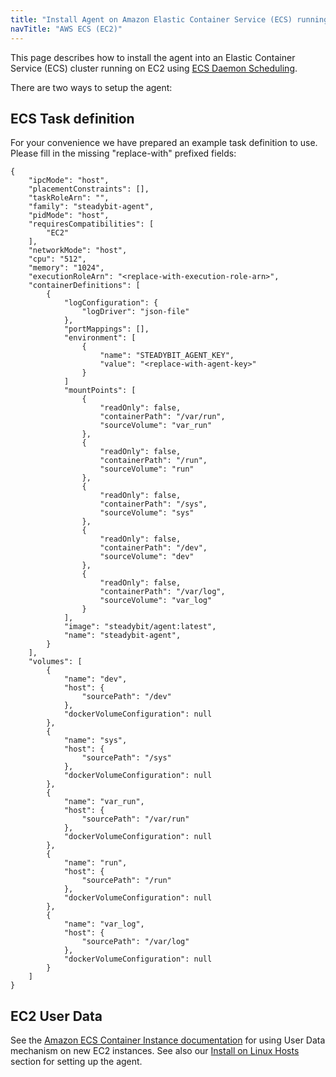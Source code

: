 ```yaml
---
title: "Install Agent on Amazon Elastic Container Service (ECS) running on EC2"
navTitle: "AWS ECS (EC2)"
---
```


This page describes how to install the agent into an Elastic Container Service (ECS) cluster running on EC2 using [ECS Daemon Scheduling](https://docs.aws.amazon.com/AmazonECS/latest/developerguide/ecs_services.html#service_scheduler).

There are two ways to setup the agent:

##  ECS Task definition

For your convenience we have prepared an example task definition to use. Please fill in the missing "replace-with" prefixed fields:

```
{
    "ipcMode": "host",
    "placementConstraints": [],
    "taskRoleArn": "",
    "family": "steadybit-agent",
    "pidMode": "host",
    "requiresCompatibilities": [
        "EC2"
    ],
    "networkMode": "host",
    "cpu": "512",
    "memory": "1024",
    "executionRoleArn": "<replace-with-execution-role-arn>",
    "containerDefinitions": [
        {
            "logConfiguration": {
                "logDriver": "json-file"
            },
            "portMappings": [],
            "environment": [
                {
                    "name": "STEADYBIT_AGENT_KEY",
                    "value": "<replace-with-agent-key>"
                }
            ]
            "mountPoints": [
                {
                    "readOnly": false,
                    "containerPath": "/var/run",
                    "sourceVolume": "var_run"
                },
                {
                    "readOnly": false,
                    "containerPath": "/run",
                    "sourceVolume": "run"
                },
                {
                    "readOnly": false,
                    "containerPath": "/sys",
                    "sourceVolume": "sys"
                },
                {
                    "readOnly": false,
                    "containerPath": "/dev",
                    "sourceVolume": "dev"
                },
                {
                    "readOnly": false,
                    "containerPath": "/var/log",
                    "sourceVolume": "var_log"
                }
            ],
            "image": "steadybit/agent:latest",
            "name": "steadybit-agent",
        }
    ],
    "volumes": [
        {
            "name": "dev",
            "host": {
                "sourcePath": "/dev"
            },
            "dockerVolumeConfiguration": null
        },
        {
            "name": "sys",
            "host": {
                "sourcePath": "/sys"
            },
            "dockerVolumeConfiguration": null
        },
        {
            "name": "var_run",
            "host": {
                "sourcePath": "/var/run"
            },
            "dockerVolumeConfiguration": null
        },
        {
            "name": "run",
            "host": {
                "sourcePath": "/run"
            },
            "dockerVolumeConfiguration": null
        },
        {
            "name": "var_log",
            "host": {
                "sourcePath": "/var/log"
            },
            "dockerVolumeConfiguration": null
        }
    ]
}
```

##   EC2 User Data

See the [Amazon ECS Container Instance documentation](https://docs.aws.amazon.com/AmazonECS/latest/developerguide/launch_container_instance.html) for using User Data mechanism on new EC2 instances. See also our [Install on Linux Hosts](install-configure/30-install-agents/30-host) section for setting up the agent.
